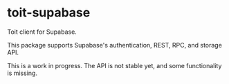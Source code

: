 # toit-supabase

Toit client for Supabase.

This package supports Supabase's authentication, REST, RPC, and storage API.

This is a work in progress. The API is not stable yet, and some functionality is missing.
